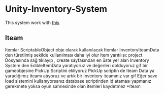 # Unity-Inventory-System

This system work with [this](https://github.com/Egecekic/Game-Save-Load-System).

Iteam
-------------------

 Itemlar ScriptableObject obje olarak kullanılacak
 Itemlar InventoryIteamData den türetilmiş sekilde kullanılması daha iyi olur 
 Item yarıtılısı:
 project Dosyasında sağ tıklayıp , create sayfasından en üste yer alan Inventory System den EdibleItemData yaratıyoruz ve değerleri dolduyoruz
 gif
 bir gameobjesine PickUp Scriptini ekliyoruz PickUp scriptin de Iteam Data ya yaradığımız iteamı atıyoruz ve artık bir inventory iteamınız var
 gif
Eğer save load sistemini kullanıyorsanız database scriptinden id ataması yapmanız gerekmete yoksa oyun sahnesinde olan itemleri kaydetmez
*Iteam
